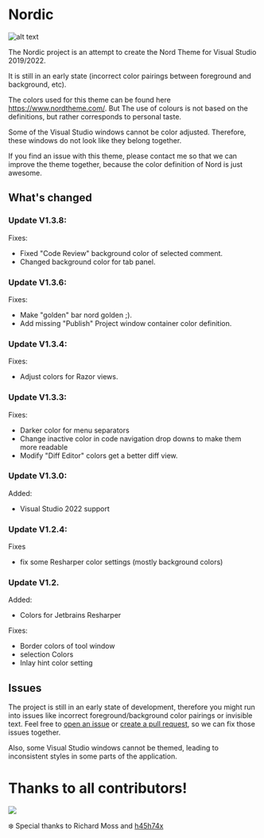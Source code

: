 # Nordic

![alt text](./nordic.png)


The Nordic project is an attempt to create the Nord Theme for Visual Studio 2019/2022. 

It is still in an early state (incorrect color pairings between foreground and background, etc).

The colors used for this theme can be found here https://www.nordtheme.com/.
But The use of colours is not based on the definitions, but rather corresponds to personal taste.

Some of the Visual Studio windows cannot be color adjusted. Therefore, these windows do not look like they belong together.

If you find an issue with this theme, please contact me so that we can improve the theme together, because the color definition of Nord is just awesome.


## What's changed


### Update V1.3.8:

Fixes:
* Fixed "Code Review" background color of selected comment.
* Changed background color for tab panel.


### Update V1.3.6:

Fixes:
* Make "golden" bar nord golden ;).
* Add missing "Publish" Project window container color definition.


### Update V1.3.4:

Fixes:
* Adjust colors for Razor views.


### Update V1.3.3:

Fixes:
* Darker color for menu separators 
* Change inactive color in code navigation drop downs to make them more readable
* Modify "Diff Editor" colors get a better diff view. 

### Update V1.3.0:

Added:
* Visual Studio 2022 support

### Update V1.2.4:

Fixes
* fix some Resharper color settings (mostly background colors)

### Update V1.2.

Added:
* Colors for Jetbrains Resharper

Fixes:
* Border colors of tool window
* selection Colors
* Inlay hint color setting


## Issues

The project is still in an early state of development, therefore you might run into issues like incorrect foreground/background color pairings or invisible text. Feel free to [open an issue](https://github.com/dst80/nordic/issues) or [create a pull request](https://github.com/dst80/nordic/pulls), so we can fix those issues together. 

Also, some Visual Studio windows cannot be themed, leading to inconsistent styles in some parts of the application.

# Thanks to all contributors!

<a href="https://github.com/dst80/nordic/graphs/contributors">
  <img src="https://contrib.rocks/image?repo=dst80/nordic" />
</a>

❄️️ Special thanks to Richard Moss and [h45h74x](https://github.com/h45h74x)

